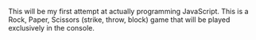 This will be my first attempt at actually programming JavaScript. This is a Rock, Paper, Scissors (strike, throw, block) game that will be played exclusively in the console.